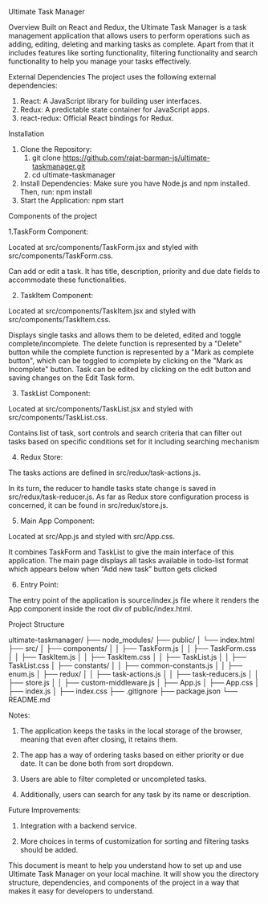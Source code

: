 Ultimate Task Manager

Overview
Built on React and Redux, the Ultimate Task Manager is a task management application that allows users to perform operations such as adding, editing, deleting and marking tasks as complete. Apart from that it includes features like sorting functionality, filtering functionality and search functionality to help you manage your tasks effectively.

External Dependencies
The project uses the following external dependencies:

1. React: A JavaScript library for building user interfaces.
2. Redux: A predictable state container for JavaScript apps.
3. react-redux: Official React bindings for Redux.

Installation

1. Clone the Repository:
   1. git clone https://github.com/rajat-barman-js/ultimate-taskmanager.git
   2. cd ultimate-taskmanager
2. Install Dependencies:
   Make sure you have Node.js and npm installed.
   Then, run: npm install
3. Start the Application:
   npm start

Components of the project

1.TaskForm Component:

Located at src/components/TaskForm.jsx and styled with src/components/TaskForm.css.

Can add or edit a task. It has title, description, priority and due date fields to accommodate these functionalities.

2. TaskItem Component:

Located at src/components/TaskItem.jsx and styled with src/components/TaskItem.css.

Displays single tasks and allows them to be deleted, edited and toggle complete/incomplete.
The delete function is represented by a "Delete" button while the complete function is represented by a "Mark as complete button", which can be toggled to icomplete by clicking on the "Mark as Incomplete" button. Task can be edited by clicking on the edit button and saving changes on the Edit Task form.

3. TaskList Component:

Located at src/components/TaskList.jsx and styled with src/components/TaskList.css.

Contains list of task, sort controls and search criteria that can filter out tasks based on specific conditions set for it including searching mechanism

4. Redux Store:

The tasks actions are defined in src/redux/task-actions.js.

In its turn, the reducer to handle tasks state change is saved in src/redux/task-reducer.js. As far as Redux store configuration process is concerned, it can be found in src/redux/store.js.

5. Main App Component:

Located at src/App.js and styled with src/App.css.

It combines TaskForm and TaskList to give the main interface of this application. The main page displays all tasks available in todo-list format which appears below when “Add new task” button gets clicked

6. Entry Point:

The entry point of the application is source/index.js file where it renders the App component inside the root div of public/index.html.

Project Structure

ultimate-taskmanager/
├── node_modules/
├── public/
│ └── index.html
├── src/
│ ├── components/
│ │ ├── TaskForm.js
│ │ ├── TaskForm.css
│ │ ├── TaskItem.js
│ │ ├── TaskItem.css
│ │ ├── TaskList.js
│ │ ├── TaskList.css
│ ├── constants/
│ │ ├── common-constants.js
│ │ ├── enum.js
│ ├── redux/
│ │ ├── task-actions.js
│ │ ├── task-reducers.js
│ │ ├── store.js
│ │ ├── custom-middleware.js
│ ├── App.js
│ ├── App.css
│ ├── index.js
│ ├── index.css
├── .gitignore
├── package.json
└── README.md

Notes:

1. The application keeps the tasks in the local storage of the browser, meaning that even after closing, it retains them.

2. The app has a way of ordering tasks based on either priority or due date. It can be done both from sort dropdown.

3. Users are able to filter completed or uncompleted tasks.

4. Additionally, users can search for any task by its name or description.

Future Improvements:

1. Integration with a backend service.

2. More choices in terms of customization for sorting and filtering tasks should be added.

This document is meant to help you understand how to set up and use Ultimate Task Manager on your local machine. It will show you the directory structure, dependencies, and components of the project in a way that makes it easy for developers to understand.
